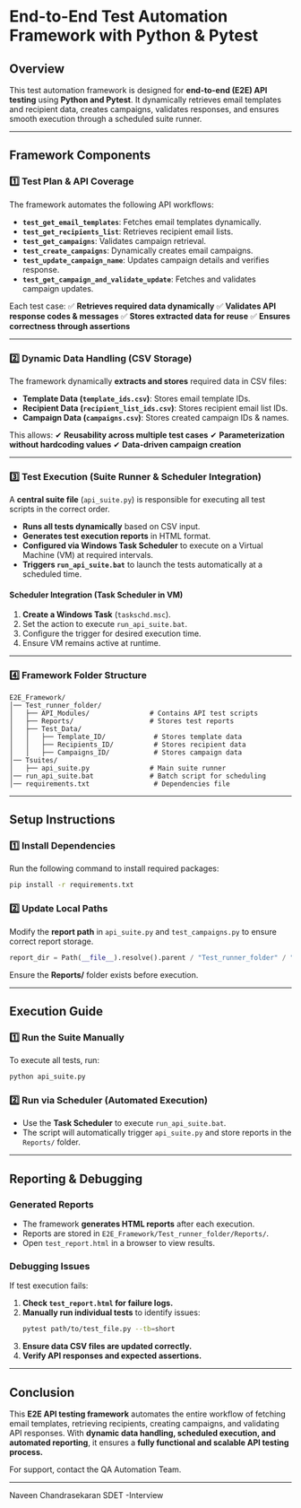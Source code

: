# End-to-End Test Automation Framework with Python & Pytest

## Overview
This test automation framework is designed for **end-to-end (E2E) API testing** using **Python and Pytest**. It dynamically retrieves email templates and recipient data, creates campaigns, validates responses, and ensures smooth execution through a scheduled suite runner.

---

## Framework Components

### 1️⃣ **Test Plan & API Coverage**
The framework automates the following API workflows:
- **`test_get_email_templates`**: Fetches email templates dynamically.
- **`test_get_recipients_list`**: Retrieves recipient email lists.
- **`test_get_campaigns`**: Validates campaign retrieval.
- **`test_create_campaigns`**: Dynamically creates email campaigns.
- **`test_update_campaign_name`**: Updates campaign details and verifies response.
- **`test_get_campaign_and_validate_update`**: Fetches and validates campaign updates.

Each test case:
✅ **Retrieves required data dynamically**
✅ **Validates API response codes & messages**
✅ **Stores extracted data for reuse**
✅ **Ensures correctness through assertions**

---

### 2️⃣ **Dynamic Data Handling (CSV Storage)**
The framework dynamically **extracts and stores** required data in CSV files:
- **Template Data (`template_ids.csv`)**: Stores email template IDs.
- **Recipient Data (`recipient_list_ids.csv`)**: Stores recipient email list IDs.
- **Campaign Data (`campaigns.csv`)**: Stores created campaign IDs & names.

This allows:
✔ **Reusability across multiple test cases**
✔ **Parameterization without hardcoding values**
✔ **Data-driven campaign creation**

---

### 3️⃣ **Test Execution (Suite Runner & Scheduler Integration)**
A **central suite file** (`api_suite.py`) is responsible for executing all test scripts in the correct order.

- **Runs all tests dynamically** based on CSV input.
- **Generates test execution reports** in HTML format.
- **Configured via Windows Task Scheduler** to execute on a Virtual Machine (VM) at required intervals.
- **Triggers `run_api_suite.bat`** to launch the tests automatically at a scheduled time.

#### **Scheduler Integration (Task Scheduler in VM)**
1. **Create a Windows Task** (`taskschd.msc`).
2. Set the action to execute `run_api_suite.bat`.
3. Configure the trigger for desired execution time.
4. Ensure VM remains active at runtime.
 
---

### 4️⃣ **Framework Folder Structure**
```
E2E_Framework/
│── Test_runner_folder/
│   ├── API_Modules/               # Contains API test scripts
│   ├── Reports/                   # Stores test reports
│   ├── Test_Data/                  
│   │   ├── Template_ID/            # Stores template data
│   │   ├── Recipients_ID/          # Stores recipient data
│   │   ├── Campaigns_ID/           # Stores campaign data
│── Tsuites/
│   ├── api_suite.py               # Main suite runner
│── run_api_suite.bat              # Batch script for scheduling
│── requirements.txt                # Dependencies file
```

---

## Setup Instructions

### **1️⃣ Install Dependencies**
Run the following command to install required packages:
```sh
pip install -r requirements.txt
```

### **2️⃣ Update Local Paths**
Modify the **report path** in `api_suite.py` and `test_campaigns.py` to ensure correct report storage.

```python
report_dir = Path(__file__).resolve().parent / "Test_runner_folder" / "Reports"
```
Ensure the **Reports/** folder exists before execution.

---

## Execution Guide

### **1️⃣ Run the Suite Manually**
To execute all tests, run:
```sh
python api_suite.py
```

### **2️⃣ Run via Scheduler (Automated Execution)**
- Use the **Task Scheduler** to execute `run_api_suite.bat`.
- The script will automatically trigger `api_suite.py` and store reports in the `Reports/` folder.

---

## Reporting & Debugging

### **Generated Reports**
- The framework **generates HTML reports** after each execution.
- Reports are stored in `E2E_Framework/Test_runner_folder/Reports/`.
- Open `test_report.html` in a browser to view results.

### **Debugging Issues**
If test execution fails:
1. **Check `test_report.html` for failure logs.**
2. **Manually run individual tests** to identify issues:
   ```sh
   pytest path/to/test_file.py --tb=short
   ```
3. **Ensure data CSV files are updated correctly.**
4. **Verify API responses and expected assertions.**

---

## Conclusion
This **E2E API testing framework** automates the entire workflow of fetching email templates, retrieving recipients, creating campaigns, and validating API responses. With **dynamic data handling, scheduled execution, and automated reporting**, it ensures a **fully functional and scalable API testing process.**

For support, contact the QA Automation Team.


---
Naveen Chandrasekaran
SDET -Interview
